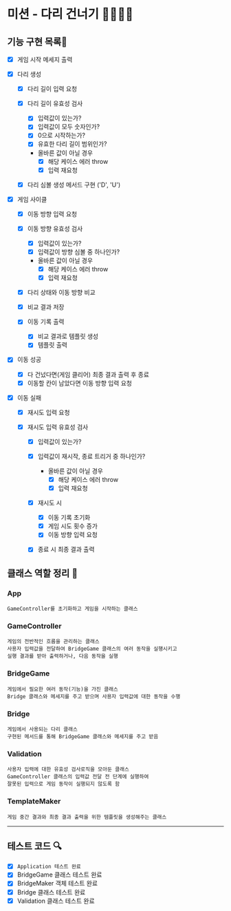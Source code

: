 # 미션 - 다리 건너기 🙆‍♂️🙅‍♂️

## 기능 구현 목록🎯

- [x] 게임 시작 메세지 출력

- [x] 다리 생성

  - [x] 다리 길이 입력 요청

  - [x] 다리 길이 유효성 검사

    - [x] 입력값이 있는가?
    - [x] 입력값이 모두 숫자인가?
    - [x] 0으로 시작하는가?
    - [x] 유효한 다리 길이 범위인가?

    - 올바른 값이 아닐 경우
      - [x] 해당 케이스 에러 throw
      - [x] 입력 재요청

  - [x] 다리 심볼 생성 메서드 구현 ('D', 'U')

- [x] 게임 사이클

  - [x] 이동 방향 입력 요청

  - [x] 이동 방향 유효성 검사

    - [x] 입력값이 있는가?
    - [x] 입력값이 방향 심볼 중 하나인가?

    - 올바른 값이 아닐 경우
      - [x] 해당 케이스 에러 throw
      - [x] 입력 재요청

  - [x] 다리 상태와 이동 방향 비교

  - [x] 비교 결과 저장

  - [x] 이동 기록 출력
    - [x] 비교 결과로 템플릿 생성
    - [x] 템플릿 출력

- [x] 이동 성공

  - [x] 다 건넜다면(게임 클리어) 최종 결과 출력 후 종료
  - [x] 이동할 칸이 남았다면 이동 방향 입력 요청

- [x] 이동 실패

  - [x] 재시도 입력 요청

  - [x] 재시도 입력 유효성 검사

    - [x] 입력값이 있는가?
    - [x] 입력값이 재시작, 종료 트리거 중 하나인가?

      - 올바른 값이 아닐 경우
        - [x] 해당 케이스 에러 throw
        - [x] 입력 재요청

    - [x] 재시도 시

      - [x] 이동 기록 초기화
      - [x] 게임 시도 횟수 증가
      - [x] 이동 방향 입력 요청

    - [x] 종료 시 최종 결과 출력

## 클래스 역할 정리 📃

### App

```
GameController를 초기화하고 게임을 시작하는 클래스
```

### GameController

```
게임의 전반적인 흐름을 관리하는 클래스
사용자 입력값을 전달하여 BridgeGame 클래스의 여러 동작을 실행시키고
실행 결과를 받아 출력하거나, 다음 동작을 실행
```

### BridgeGame

```
게임에서 필요한 여러 동작(기능)을 가진 클래스
Bridge 클래스와 메세지를 주고 받으며 사용자 입력값에 대한 동작을 수행
```

### Bridge

```
게임에서 사용되는 다리 클래스
구현된 메서드를 통해 BridgeGame 클래스와 메세지를 주고 받음
```

### Validation

```
사용자 입력에 대한 유효성 검사로직을 모아둔 클래스
GameController 클래스의 입력값 전달 전 단계에 실행하여
잘못된 입력으로 게임 동작이 실행되지 않도록 함
```

### TemplateMaker

```
게임 중간 결과와 최종 결과 출력을 위한 템플릿을 생성해주는 클래스
```

---

## 테스트 코드 🔍

- [x] `Application 테스트 완료`
- [x] BridgeGame 클래스 테스트 완료
- [x] BridgeMaker 객체 테스트 완료
- [x] Bridge 클래스 테스트 완료
- [x] Validation 클래스 테스트 완료
